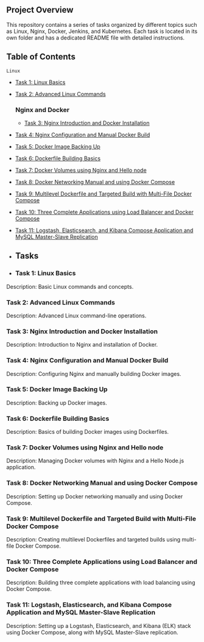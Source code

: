 ## Project Overview
This repository contains a series of tasks organized by different topics such as Linux, Nginx, Docker, Jenkins, and Kubernetes. Each task is located in its own folder and has a dedicated README file with detailed instructions.
## Table of Contents
	Linux
- [Task 1: Linux Basics](#task-1-linux-basics)
- [Task 2: Advanced Linux Commands](#task-2-advanced-linux-commands)
  ### Nginx and Docker
  - [Task 3: Nginx Introduction and Docker Installation](#task-3-nginx-introduction-and-docker-installation)
- [Task 4: Nginx Configuration and Manual Docker Build](#task-4-nginx-configuration-and-manual-docker-build)
- [Task 5: Docker Image Backing Up](#task-5-docker-image-backing-up)
- [Task 6: Dockerfile Building Basics](#task-6-dockerfile-building-basics)
- [Task 7: Docker Volumes using Nginx and Hello node](#task-7-docker-volumes-using-nginx-and-hello-node)
- [Task 8: Docker Networking Manual and using Docker Compose](#task-8-docker-networking-manual-and-using-docker-compose)
- [Task 9: Multilevel Dockerfile and Targeted Build with Multi-File Docker Compose](#task-9-multilevel-dockerfile-and-targeted-build-with-multi-file-docker-compose)
- [Task 10: Three Complete Applications using Load Balancer and Docker Compose](#task-10-three-complete-applications-using-load-balancer-and-docker-compose)
- [Task 11: Logstash, Elasticsearch, and Kibana Compose Application and MySQL Master-Slave Replication](#task-11-logstash-elasticsearch-and-kibana-compose-application-and-mysql-master-slave-replication)
- ## Tasks
  
- ### Task 1: Linux Basics

Description: Basic Linux commands and concepts.

### Task 2: Advanced Linux Commands

Description: Advanced Linux command-line operations.

### Task 3: Nginx Introduction and Docker Installation

Description: Introduction to Nginx and installation of Docker.

### Task 4: Nginx Configuration and Manual Docker Build

Description: Configuring Nginx and manually building Docker images.

### Task 5: Docker Image Backing Up

Description: Backing up Docker images.

### Task 6: Dockerfile Building Basics

Description: Basics of building Docker images using Dockerfiles.

### Task 7: Docker Volumes using Nginx and Hello node

Description: Managing Docker volumes with Nginx and a Hello Node.js application.

### Task 8: Docker Networking Manual and using Docker Compose

Description: Setting up Docker networking manually and using Docker Compose.

### Task 9: Multilevel Dockerfile and Targeted Build with Multi-File Docker Compose

Description: Creating multilevel Dockerfiles and targeted builds using multi-file Docker Compose.

### Task 10: Three Complete Applications using Load Balancer and Docker Compose

Description: Building three complete applications with load balancing using Docker Compose.

### Task 11: Logstash, Elasticsearch, and Kibana Compose Application and MySQL Master-Slave Replication

Description: Setting up a Logstash, Elasticsearch, and Kibana (ELK) stack using Docker Compose, along with MySQL Master-Slave replication.
  
